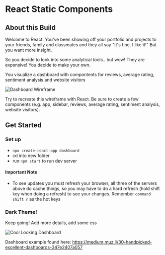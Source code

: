 # React Static Components

## About this Build

Welcome to React. You've been showing off your portfolio and projects to your friends, family and classmates and they all say "It's fine. I like it!" But you want more insight.

So you decide to look into some analytical tools...but wow! They are expensive! You decide to make your own.

You visualize a dashboard with compontents for reviews, average rating, sentiment analysis and website visitors

![Dashboard Wireframe](https://i.imgur.com/5mCo2tV.png)

Try to recreate this wireframe with React. Be sure to create a few components (e.g. app, sidebar, reviews, average rating, sentiment analysis, website visitors).


## Get Started

### Set up
- `npx create-react-app dashboard`
- cd into new folder
- run `npm start` to run dev server


#### Important Note
- To see updates you must refresh your browser, all three of the servers above do cache things, so you may have to do a hard refresh (hold shift key when doing a refresh) to see your changes. Remember `command shift r` as the hot keys



### Dark Theme!

Keep going! Add more details, add some css

![Cool Looking Dashboard](https://i.imgur.com/3kPnrAq.png)

Dashboard example found here: https://medium.muz.li/30-handpicked-excellent-dashboards-347e2407a057
